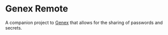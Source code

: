 # Genex Remote

A companion project to [Genex](https://github.com/silbermm/genex) that allows for the sharing of passwords and secrets.

